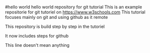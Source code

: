#hello world
hello world repository for git tutorial
This is an example repositorie for git tutoriel on https://www.w3schools.com
This tutorial focuses mainly on git and using github as it remote

This repository is build step by step in the tutoriel

It now includes steps for github

This line doesn't mean anything